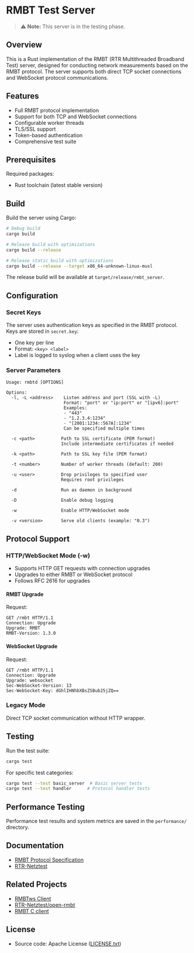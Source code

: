 # RMBT Test Server

> ⚠️ **Note:** This server is in the testing phase.


## Overview

This is a Rust implementation of the RMBT (RTR Multithreaded Broadband Test) server, designed for conducting network measurements based on the RMBT protocol. The server supports both direct TCP socket connections and WebSocket protocol communications.

## Features

- Full RMBT protocol implementation
- Support for both TCP and WebSocket connections
- Configurable worker threads
- TLS/SSL support
- Token-based authentication
- Comprehensive test suite

## Prerequisites

Required packages:
- Rust toolchain (latest stable version)

## Build

Build the server using Cargo:

```bash
# Debug build
cargo build

# Release build with optimizations
cargo build --release

# Release static build with optimizations
cargo build --release --target x86_64-unknown-linux-musl
```

The release build will be available at `target/release/rmbt_server`.

## Configuration

### Secret Keys
The server uses authentication keys as specified in the RMBT protocol. Keys are stored in `secret.key`:
- One key per line
- Format: `<key> <label>`
- Label is logged to syslog when a client uses the key

### Server Parameters

```
Usage: rmbtd [OPTIONS]

Options:
  -l, -L <address>    Listen address and port (SSL with -L)
                      Format: "port" or "ip:port" or "[ipv6]:port"
                      Examples: 
                      - "443"
                      - "1.2.3.4:1234"
                      - "[2001:1234::567A]:1234"
                      Can be specified multiple times

  -c <path>          Path to SSL certificate (PEM format)
                     Include intermediate certificates if needed

  -k <path>          Path to SSL key file (PEM format)

  -t <number>        Number of worker threads (default: 200)

  -u <user>          Drop privileges to specified user
                     Requires root privileges

  -d                 Run as daemon in background

  -D                 Enable debug logging

  -w                 Enable HTTP/WebSocket mode

  -v <version>       Serve old clients (example: "0.3")
```

## Protocol Support

### HTTP/WebSocket Mode (-w)
- Supports HTTP GET requests with connection upgrades
- Upgrades to either RMBT or WebSocket protocol
- Follows RFC 2616 for upgrades

#### RMBT Upgrade
Request:
```
GET /rmbt HTTP/1.1
Connection: Upgrade
Upgrade: RMBT
RMBT-Version: 1.3.0
```

#### WebSocket Upgrade
Request:
```
GET /rmbt HTTP/1.1
Connection: Upgrade
Upgrade: websocket
Sec-WebSocket-Version: 13
Sec-WebSocket-Key: dGhlIHNhbXBsZSBub25jZQ==
```

### Legacy Mode
Direct TCP socket communication without HTTP wrapper.

## Testing

Run the test suite:
```bash
cargo test
```

For specific test categories:
```bash
cargo test --test basic_server  # Basic server tests
cargo test --test handler      # Protocol handler tests
```

## Performance Testing

Performance test results and system metrics are saved in the `performance/` directory.

## Documentation

- [RMBT Protocol Specification](https://www.netztest.at/doc/)
- [RTR-Netztest](https://www.netztest.at)

## Related Projects

- [RMBTws Client](https://github.com/rtr-nettest/rmbtws)
- [RTR-Netztest/open-rmbt](https://github.com/rtr-nettest/open-rmbt)
- [RMBT C client](https://github.com/lwimmer/rmbt-client)

## License

- Source code: Apache License ([LICENSE.txt](LICENSE.txt))